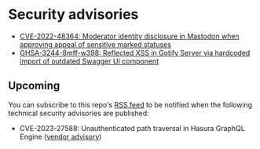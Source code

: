 # Security advisories

- [CVE-2022-48364: Moderator identity disclosure in Mastodon when approving appeal of sensitive marked statuses](CVE-2022-48364/README.md)
- [GHSA-3244-8mff-w398: Reflected XSS in Gotify Server via hardcoded import of outdated Swagger UI component](GHSA-3244-8mff-w398/README.md)

## Upcoming

You can subscribe to this repo's [RSS feed](https://github.com/40826d/advisories/commits.atom) to be notified when the following technical security advisories are published:

- CVE-2023-27588: Unauthenticated path traversal in Hasura GraphQL Engine ([vendor advisory](https://github.com/hasura/graphql-engine/security/advisories/GHSA-c9rw-rw2f-mj4x))
